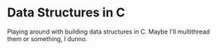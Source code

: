 # Data Structures in C

Playing around with building data structures in C. Maybe I'll multithread them or something, I dunno.
